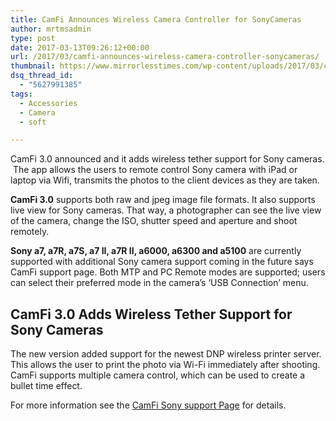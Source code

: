 ```yaml
---
title: CamFi Announces Wireless Camera Controller for SonyCameras
author: mrtmsadmin
type: post
date: 2017-03-13T09:26:12+00:00
url: /2017/03/camfi-announces-wireless-camera-controller-sonycameras/
thumbnail: https://www.mirrorlesstimes.com/wp-content/uploads/2017/03/camfi-wireless-controller.jpeg
dsq_thread_id:
  - "5627991385"
tags:
  - Accessories
  - Camera
  - soft

---
```

CamFi 3.0 announced and it adds wireless tether support for Sony cameras.  The app allows the users to remote control Sony camera with iPad or laptop via Wifi, transmits the photos to the client devices as they are taken.

**CamFi 3.0** supports both raw and jpeg image file formats. It also supports live view for Sony cameras. That way, a photographer can see the live view of the camera, change the ISO, shutter speed and aperture and shoot remotely.

**Sony a7, a7R, a7S, a7 II, a7R II, a6000, a6300 and a5100** are currently supported with additional Sony camera support coming in the future says CamFi support page. Both MTP and PC Remote modes are supported; users can select their preferred mode in the camera’s ‘USB Connection’ menu.<!--more-->

## CamFi 3.0 Adds Wireless Tether Support for Sony Cameras

The new version added support for the newest DNP wireless printer server. This allows the user to print the photo via Wi-Fi immediately after shooting. CamFi supports multiple camera control, which can be used to create a bullet time effect.



For more information see the <a href="http://www.cam-fi.com/en/support/sony.html" target="_blank" rel="external nofollow">CamFi Sony support Page</a> for details.